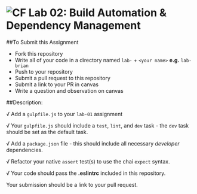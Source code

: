 ![CF](https://camo.githubusercontent.com/70edab54bba80edb7493cad3135e9606781cbb6b/687474703a2f2f692e696d6775722e636f6d2f377635415363382e706e67) Lab 02: Build Automation & Dependency Management
===

##To Submit this Assignment
  * Fork this repository
  * Write all of your code in a directory named `lab-` + `<your name>` **e.g.** `lab-brian`
  * Push to your repository
  * Submit a pull request to this repository
  * Submit a link to your PR in canvas
  * Write a question and observation on canvas

##Description:

√ Add a `gulpfile.js` to your `lab-01` assignment

√ Your `gulpfile.js` should include a `test`, `lint`, and `dev` task - the `dev` task should be set as the default task.

√ Add a `package.json` file - this should include all necessary *developer* dependencies.

√ Refactor your native `assert` test(s) to use the chai `expect` syntax.

√ Your code should pass the **.eslintrc** included in this repository.

Your submission should be a link to your pull request.
